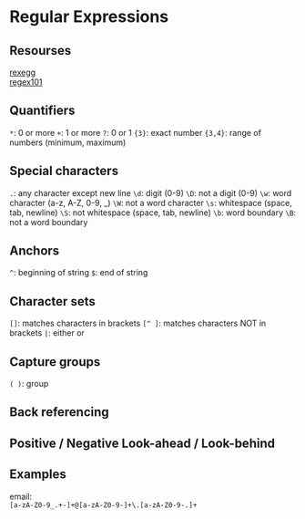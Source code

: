 # Regular Expressions

## Resourses
[rexegg](https://www.rexegg.com/)<br>
[regex101](https://regex101.com/)<br>

## Quantifiers
`*`: 0 or more
`+`: 1 or more
`?`: 0 or 1
`{3}`: exact number
`{3,4}`: range of numbers (minimum, maximum)

## Special characters
`.`: any character except new line
`\d`: digit (0-9)
`\D`: not a digit (0-9)
`\w`: word character (a-z, A-Z, 0-9, _)
`\W`: not a word character
`\s`: whitespace (space, tab, newline)
`\S`: not whitespace (space, tab, newline)
`\b`: word boundary
`\B`: not a word boundary

## Anchors
`^`: beginning of string
`$`: end of string

## Character sets
`[]`: matches characters in brackets
`[^ ]`: matches characters NOT in brackets
`|`: either or

## Capture groups
`( )`: group

## Back referencing

## Positive / Negative Look-ahead / Look-behind

## Examples
email:<br>
`[a-zA-Z0-9_.+-]+@[a-zA-Z0-9-]+\.[a-zA-Z0-9-.]+`
